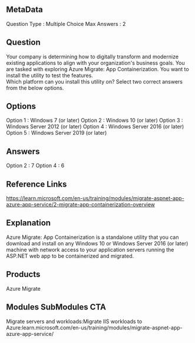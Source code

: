 ## MetaData
Question Type : Multiple Choice
Max Answers : 2
 
## Question
Your company is determining how to digitally transform and modernize existing applications to align with your organization's business goals.  You are tasked with exploring Azure Migrate: App Containerization. You want to install the utility to test the features.<br> Which platform can you install this utility on? Select two correct answers from the below options.         

## Options
Option 1 : Windows 7 (or later)
Option 2 : Windows 10 (or later) 
Option 3 : Windows Server 2012 (or later) 
Option 4 : Windows Server 2016 (or later) 
Option 5 : Windows Server 2019 (or later)  
 
## Answers
Option 2 : 7
Option 4 : 6

## Reference Links
https://learn.microsoft.com/en-us/training/modules/migrate-aspnet-app-azure-app-service/2-migrate-app-containerization-overview 

## Explanation
Azure Migrate: App Containerization is a standalone utility that you can download and install on any Windows 10 or Windows Server 2016 (or later) machine with network access to your application servers running the ASP.NET web app to be containerized and migrated.  

## Products
Azure Migrate
                
## Modules SubModules CTA
Migrate servers and workloads:Migrate IIS workloads to Azure:learn.microsoft.com/en-us/training/modules/migrate-aspnet-app-azure-app-service/
